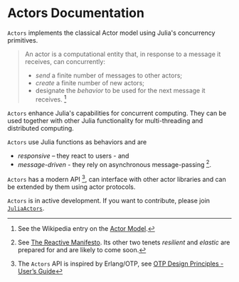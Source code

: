 # Actors Documentation

`Actors` implements the classical Actor model using Julia's concurrency primitives.

> An actor is a computational entity that, in response to a message it receives, can concurrently:
>
> - *send* a finite number of messages to other actors;
> - *create* a finite number of new actors;
> - designate the *behavior* to be used for the next message it receives. [^1]

`Actors` enhance Julia's capabilities for concurrent computing. They can be used together with other Julia functionality for multi-threading and distributed computing.

`Actors` use Julia functions as behaviors and are

- *responsive* – they react to users - and
- *message-driven* - they rely on asynchronous message-passing [^2].

`Actors` has a modern API [^3], can interface with other actor libraries and can be extended by them using actor protocols.

`Actors` is in active development. If you want to contribute, please join [`JuliaActors`](https://github.com/JuliaActors).

[^1]: See the Wikipedia entry on the [Actor Model](https://en.wikipedia.org/wiki/Actor_model).
[^2]: See [The Reactive Manifesto](https://www.reactivemanifesto.org). Its other two tenets *resilient* and *elastic* are prepared for and are likely to come soon.
[^3]: The `Actors` API is inspired by Erlang/OTP, see [OTP Design Principles - User’s Guide](https://erlang.org/doc/design_principles/users_guide.html)